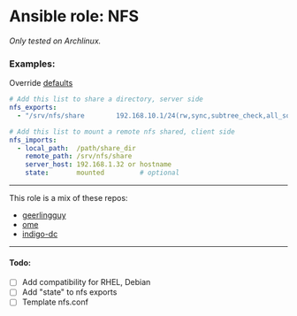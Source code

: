# Ansible role: NFS

*Only tested on Archlinux.*

### Examples:
Override [defaults](https://github.com/lunics/ansible_role_nfs/blob/main/defaults/main.yml)
```yaml
# Add this list to share a directory, server side
nfs_exports:
  - "/srv/nfs/share        192.168.10.1/24(rw,sync,subtree_check,all_squash)"

# Add this list to mount a remote nfs shared, client side
nfs_imports:
  - local_path:  /path/share_dir
    remote_path: /srv/nfs/share
    server_host: 192.168.1.32 or hostname
    state:       mounted         # optional
```

---
This role is a mix of these repos:
- [geerlingguy](https://github.com/geerlingguy/ansible-role-nfs)
- [ome](https://github.com/ome/ansible-role-nfs-mount)
- [indigo-dc](https://github.com/indigo-dc/ansible-role-nfs)
---

#### Todo:
- [ ] Add compatibility for RHEL, Debian
- [ ] Add "state" to nfs exports
- [ ] Template nfs.conf
